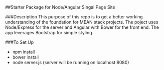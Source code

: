 ##Starter Package for Node/Angular Singal Page Site

###Description
This purpose of this repo is to get a better working understanding of the foundation for MEAN stack projects. The poject uses Node/Express for the server and Angular with Bower for the front end. The app leverages Bootstrap for simple styling. 


###To Set Up
* npm install
* bower install
* node server.js (server will be running on localhost 8080)
